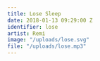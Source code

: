 ```yaml
---
title: Lose Sleep
date: 2018-01-13 09:29:00 Z
identifier: lose
artist: Remi
image: "/uploads/lose.svg"
file: "/uploads/lose.mp3"
---
```


